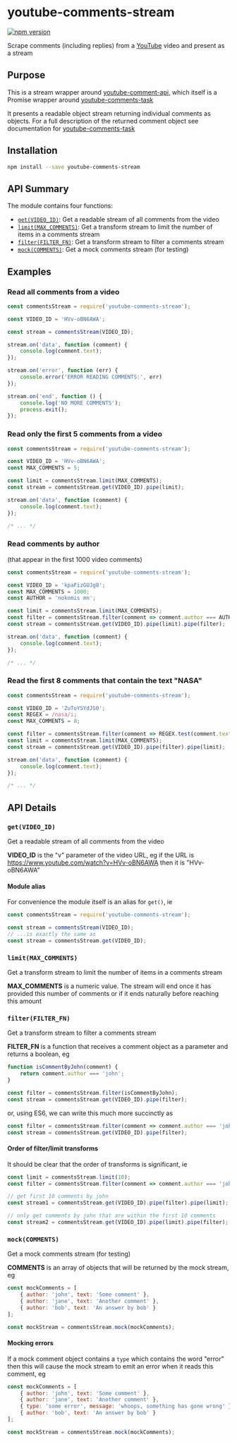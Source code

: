 # youtube-comments-stream

[![npm version](https://badge.fury.io/js/youtube-comments-stream.svg)](https://badge.fury.io/js/youtube-comments-stream)

Scrape comments (including replies) from a [YouTube](https://www.youtube.com/) video and present as a stream

## Purpose

This is a stream wrapper around [youtube-comment-api](https://github.com/philbot9/youtube-comment-api), which itself is a Promise wrapper around [youtube-comments-task](https://github.com/philbot9/youtube-comments-task)

It presents a readable object stream returning individual comments as objects. For a full description of the returned comment object see documentation for [youtube-comments-task](https://github.com/philbot9/youtube-comments-task)

## Installation

```sh
npm install --save youtube-comments-stream
```

## API Summary

The module contains four functions:

* [`get(VIDEO_ID)`](#getvideo_id): Get a readable stream of all comments from the video
* [`limit(MAX_COMMENTS)`](#limitmax_comments): Get a transform stream to limit the number of items in a comments stream
* [`filter(FILTER_FN)`](#filterfilter_fn): Get a transform stream to filter a comments stream
* [`mock(COMMENTS)`](#mockcomments): Get a mock comments stream (for testing)

## Examples

### Read all comments from a video

```js
const commentsStream = require('youtube-comments-stream');

const VIDEO_ID = 'HVv-oBN6AWA';

const stream = commentsStream(VIDEO_ID);

stream.on('data', function (comment) {
	console.log(comment.text);
});

stream.on('error', function (err) {
	console.error('ERROR READING COMMENTS:', err)
});

stream.on('end', function () {
	console.log('NO MORE COMMENTS');
	process.exit();
});
```

### Read only the first 5 comments from a video

```js
const commentsStream = require('youtube-comments-stream');

const VIDEO_ID = 'HVv-oBN6AWA';
const MAX_COMMENTS = 5;

const limit = commentsStream.limit(MAX_COMMENTS);
const stream = commentsStream.get(VIDEO_ID).pipe(limit);

stream.on('data', function (comment) {
	console.log(comment.text);
});

/* ... */
```

### Read comments by author

(that appear in the first 1000 video comments)

```js
const commentsStream = require('youtube-comments-stream');

const VIDEO_ID = 'kpaFizGUJg8';
const MAX_COMMENTS = 1000;
const AUTHOR = 'nokomis mn';

const limit = commentsStream.limit(MAX_COMMENTS);
const filter = commentsStream.filter(comment => comment.author === AUTHOR);
const stream = commentsStream.get(VIDEO_ID).pipe(limit).pipe(filter);

stream.on('data', function (comment) {
	console.log(comment.text);
});

/* ... */
```

### Read the first 8 comments that contain the text "NASA"

```js
const commentsStream = require('youtube-comments-stream');

const VIDEO_ID = 'ZuToYSYdJS0';
const REGEX = /nasa/i;
const MAX_COMMENTS = 8;

const filter = commentsStream.filter(comment => REGEX.test(comment.text));
const limit = commentsStream.limit(MAX_COMMENTS);
const stream = commentsStream.get(VIDEO_ID).pipe(filter).pipe(limit);

stream.on('data', function (comment) {
	console.log(comment.text);
});

/* ... */
```

## API Details

### `get(VIDEO_ID)`

Get a readable stream of all comments from the video

**VIDEO_ID** is the "v" parameter of the video URL, eg if the URL is https://www.youtube.com/watch?v=HVv-oBN6AWA then it is "HVv-oBN6AWA"

#### Module alias

For convenience the module itself is an alias for `get()`, ie

```js
const commentsStream = require('youtube-comments-stream');

const stream = commentsStream(VIDEO_ID);
// ...is exactly the same as
const stream = commentsStream.get(VIDEO_ID);
```

### `limit(MAX_COMMENTS)`

Get a transform stream to limit the number of items in a comments stream

**MAX_COMMENTS** is a numeric value. The stream will end once it has provided this number of comments or if it ends naturally before reaching this amount

### `filter(FILTER_FN)`

Get a transform stream to filter a comments stream

**FILTER_FN** is a function that receives a comment object as a parameter and returns a boolean, eg

```js
function isCommentByJohn(comment) {
	return comment.author === 'john';
}

const filter = commentsStream.filter(isCommentByJohn);
const stream = commentsStream.get(VIDEO_ID).pipe(filter);
```

or, using ES6, we can write this much more succinctly as

```js
const filter = commentsStream.filter(comment => comment.author === 'john');
const stream = commentsStream.get(VIDEO_ID).pipe(filter);
```

#### Order of filter/limit transforms

It should be clear that the order of transforms is significant, ie

```js
const limit = commentsStream.limit(10);
const filter = commentsStream.filter(comment => comment.author === 'john');

// get first 10 comments by john
const stream1 = commentsStream.get(VIDEO_ID).pipe(filter).pipe(limit);

// only get comments by john that are within the first 10 comments
const stream2 = commentsStream.get(VIDEO_ID).pipe(limit).pipe(filter);
```

### `mock(COMMENTS)`

Get a mock comments stream (for testing)

**COMMENTS** is an array of objects that will be returned by the mock stream, eg

```js
const mockComments = [
	{ author: 'john', text: 'Some comment' },
	{ author: 'jane', text: 'Another comment' },
	{ author: 'bob', text: 'An answer by bob' }
];

const mockStream = commentsStream.mock(mockComments);
```

#### Mocking errors

If a mock comment object contains a `type` which contains the word "error" then this will cause the mock stream to emit an error when it reads this comment, eg

```js
const mockComments = [
	{ author: 'john', text: 'Some comment' },
	{ author: 'jane', text: 'Another comment' },
	{ type: 'some error', message: 'whoops, something has gone wrong' }, // will emit an error
	{ author: 'bob', text: 'An answer by bob' }
];

const mockStream = commentsStream.mock(mockComments);
```
